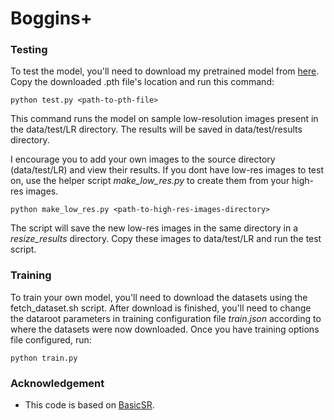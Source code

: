 # Boggins+

### Testing
To test the model, you'll need to download my pretrained model from [here](https://www.dropbox.com/s/bfvqf9qmwa7bmma/bogginsplus.pth?dl=1). Copy the downloaded .pth file's location and run this command:

`python test.py <path-to-pth-file>`

This command runs the model on sample low-resolution images present in the data/test/LR directory. The results will be saved in data/test/results directory.

I encourage you to add your own images to the source directory (data/test/LR) and view their results. If you dont have low-res images to test on, use the helper script _make_low_res.py_ to create them from  your high-res images.

`python make_low_res.py <path-to-high-res-images-directory>`

The script will save the new low-res images in the same directory in a _resize_results_ directory. Copy these images to data/test/LR and run the test script.


### Training
To train your own model, you'll need to download the datasets using the fetch_dataset.sh script. After download is finished, you'll need to change the dataroot parameters in training configuration file _train.json_ according to where the datasets were now downloaded. Once you have training options file configured, run:

`python train.py`

### Acknowledgement
- This code is based on [BasicSR](https://github.com/xinntao/BasicSR).
